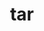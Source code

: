 ---
title: "tar"
layout: cache
categories: [package, develop]
meta: {"compilers": ["apple-clang@=15.0.0", "cce@=18.0.0", "gcc@=10.2.1", "gcc@=10.3.0", "gcc@=10.5.0", "gcc@=11.1.0", "gcc@=11.4.0", "gcc@=12.3.0", "gcc@=12.4.0", "gcc@=13.2.0", "gcc@=13.3.0", "gcc@=7.3.1", "gcc@=7.5.0", "gcc@=9.4.0", "oneapi@=2024.1.0", "oneapi@=2024.2.1"], "num_specs": 87, "num_specs_by_stack": {"aws-isc": 1, "aws-isc-aarch64": 1, "aws-pcluster-neoverse_v1": 3, "aws-pcluster-x86_64_v4": 12, "bootstrap-x86_64-linux-gnu": 3, "build_systems": 3, "data-vis-sdk": 3, "developer-tools": 2, "developer-tools-aarch64-linux-gnu": 3, "developer-tools-darwin": 1, "developer-tools-manylinux2014": 1, "developer-tools-x86_64_v3-linux-gnu": 3, "e4s": 6, "e4s-cray-rhel": 3, "e4s-cray-sles": 1, "e4s-neoverse-v2": 6, "e4s-neoverse_v1": 2, "e4s-oneapi": 6, "e4s-power": 2, "e4s-rocm-external": 3, "gpu-tests": 4, "hep": 3, "ml-darwin-aarch64-mps": 1, "ml-linux-aarch64-cpu": 3, "ml-linux-aarch64-cuda": 3, "ml-linux-x86_64-cpu": 3, "ml-linux-x86_64-cuda": 3, "ml-linux-x86_64-rocm": 3, "radiuss": 6, "radiuss-aws": 6, "radiuss-aws-aarch64": 6, "root": 87, "tutorial": 6}, "oss": ["amzn2", "centos7", "rhel8", "sle_hpc15", "ubuntu18.04", "ubuntu20.04", "ubuntu22.04", "ubuntu24.04", "ventura"], "platforms": ["darwin", "linux"], "stacks": ["aws-isc", "aws-isc-aarch64", "aws-pcluster-neoverse_v1", "aws-pcluster-x86_64_v4", "bootstrap-x86_64-linux-gnu", "build_systems", "data-vis-sdk", "developer-tools", "developer-tools-aarch64-linux-gnu", "developer-tools-darwin", "developer-tools-manylinux2014", "developer-tools-x86_64_v3-linux-gnu", "e4s", "e4s-cray-rhel", "e4s-cray-sles", "e4s-neoverse-v2", "e4s-neoverse_v1", "e4s-oneapi", "e4s-power", "e4s-rocm-external", "gpu-tests", "hep", "ml-darwin-aarch64-mps", "ml-linux-aarch64-cpu", "ml-linux-aarch64-cuda", "ml-linux-x86_64-cpu", "ml-linux-x86_64-cuda", "ml-linux-x86_64-rocm", "radiuss", "radiuss-aws", "radiuss-aws-aarch64", "root", "tutorial"], "targets": ["aarch64", "neoverse_v1", "neoverse_v2", "ppc64le", "x86_64_v3", "x86_64_v4"], "versions": ["1.34", "1.35"]}
spec_details: [{"compiler": "gcc@=11.4.0", "hash": "2gwwmsmsvxu6lmq2whxztgolsrxjvbxw", "os": "ubuntu22.04", "platform": "linux", "size": "-", "stacks": ["e4s", "e4s-rocm-external", "hep", "root", "tutorial"], "tarball": "https://binaries.spack.io/develop/build_cache/linux-ubuntu22.04-x86_64_v3/gcc-11.4.0/tar-1.35/linux-ubuntu22.04-x86_64_v3-gcc-11.4.0-tar-1.35-2gwwmsmsvxu6lmq2whxztgolsrxjvbxw.spack", "target": "x86_64_v3", "variants": ["build_system=autotools", "zip=pigz"], "versions": ["1.35"]}, {"compiler": "gcc@=11.1.0", "hash": "2iu4vr5rsr5wrlfqhdygwyce53kgwcjq", "os": "ubuntu20.04", "platform": "linux", "size": "-", "stacks": ["gpu-tests", "root"], "tarball": "https://binaries.spack.io/develop/build_cache/linux-ubuntu20.04-x86_64_v3/gcc-11.1.0/tar-1.34/linux-ubuntu20.04-x86_64_v3-gcc-11.1.0-tar-1.34-2iu4vr5rsr5wrlfqhdygwyce53kgwcjq.spack", "target": "x86_64_v3", "variants": ["build_system=autotools", "zip=pigz"], "versions": ["1.34"]}, {"compiler": "cce@=18.0.0", "hash": "2o5jghefy7pdcs7tzfvtiyftpekoeija", "os": "rhel8", "platform": "linux", "size": "-", "stacks": ["e4s-cray-rhel", "root"], "tarball": "https://binaries.spack.io/develop/build_cache/linux-rhel8-x86_64_v3/cce-18.0.0/tar-1.35/linux-rhel8-x86_64_v3-cce-18.0.0-tar-1.35-2o5jghefy7pdcs7tzfvtiyftpekoeija.spack", "target": "x86_64_v3", "variants": ["build_system=autotools", "zip=pigz"], "versions": ["1.35"]}, {"compiler": "gcc@=12.3.0", "hash": "2vkslblv33hxr6y2idlqmq52befgbpgt", "os": "ubuntu22.04", "platform": "linux", "size": "-", "stacks": ["root", "tutorial"], "tarball": "https://binaries.spack.io/develop/build_cache/linux-ubuntu22.04-x86_64_v3/gcc-12.3.0/tar-1.35/linux-ubuntu22.04-x86_64_v3-gcc-12.3.0-tar-1.35-2vkslblv33hxr6y2idlqmq52befgbpgt.spack", "target": "x86_64_v3", "variants": ["build_system=autotools", "zip=pigz"], "versions": ["1.35"]}, {"compiler": "gcc@=11.4.0", "hash": "2y2lowimg73e55lsum5yvfnmd4raojjl", "os": "ubuntu22.04", "platform": "linux", "size": "-", "stacks": ["e4s-neoverse-v2", "root"], "tarball": "https://binaries.spack.io/develop/build_cache/linux-ubuntu22.04-neoverse_v2/gcc-11.4.0/tar-1.35/linux-ubuntu22.04-neoverse_v2-gcc-11.4.0-tar-1.35-2y2lowimg73e55lsum5yvfnmd4raojjl.spack", "target": "neoverse_v2", "variants": ["build_system=autotools", "zip=pigz"], "versions": ["1.35"]}, {"compiler": "gcc@=7.3.1", "hash": "3hhkzud2womij7lafchdya2w7q3gj5os", "os": "amzn2", "platform": "linux", "size": "-", "stacks": ["radiuss-aws", "root"], "tarball": "https://binaries.spack.io/develop/build_cache/linux-amzn2-x86_64_v3/gcc-7.3.1/tar-1.35/linux-amzn2-x86_64_v3-gcc-7.3.1-tar-1.35-3hhkzud2womij7lafchdya2w7q3gj5os.spack", "target": "x86_64_v3", "variants": ["build_system=autotools", "zip=pigz"], "versions": ["1.35"]}, {"compiler": "gcc@=12.4.0", "hash": "3taauuuypjxsoikiytt6gdgioc7skjvv", "os": "amzn2", "platform": "linux", "size": "-", "stacks": ["aws-pcluster-x86_64_v4", "root"], "tarball": "https://binaries.spack.io/develop/build_cache/linux-amzn2-x86_64_v3/gcc-12.4.0/tar-1.35/linux-amzn2-x86_64_v3-gcc-12.4.0-tar-1.35-3taauuuypjxsoikiytt6gdgioc7skjvv.spack", "target": "x86_64_v3", "variants": ["build_system=autotools", "zip=pigz"], "versions": ["1.35"]}, {"compiler": "gcc@=7.5.0", "hash": "3tvi2jop24f6wyzexljydcs2inzop2di", "os": "ubuntu18.04", "platform": "linux", "size": "-", "stacks": ["developer-tools", "root"], "tarball": "https://binaries.spack.io/develop/build_cache/linux-ubuntu18.04-x86_64_v3/gcc-7.5.0/tar-1.34/linux-ubuntu18.04-x86_64_v3-gcc-7.5.0-tar-1.34-3tvi2jop24f6wyzexljydcs2inzop2di.spack", "target": "x86_64_v3", "variants": ["build_system=autotools", "zip=pigz"], "versions": ["1.34"]}, {"compiler": "oneapi@=2024.1.0", "hash": "45c4cd5r56vyiezp7jp3vpnwq25p447j", "os": "amzn2", "platform": "linux", "size": "-", "stacks": ["aws-pcluster-x86_64_v4", "root"], "tarball": "https://binaries.spack.io/develop/build_cache/linux-amzn2-x86_64_v4/oneapi-2024.1.0/tar-1.35/linux-amzn2-x86_64_v4-oneapi-2024.1.0-tar-1.35-45c4cd5r56vyiezp7jp3vpnwq25p447j.spack", "target": "x86_64_v4", "variants": ["build_system=autotools", "zip=pigz"], "versions": ["1.35"]}, {"compiler": "gcc@=9.4.0", "hash": "556hckmb5o7dkq2p6lawqebapdg7glws", "os": "ubuntu20.04", "platform": "linux", "size": "-", "stacks": ["e4s-power", "root"], "tarball": "https://binaries.spack.io/develop/build_cache/linux-ubuntu20.04-ppc64le/gcc-9.4.0/tar-1.35/linux-ubuntu20.04-ppc64le-gcc-9.4.0-tar-1.35-556hckmb5o7dkq2p6lawqebapdg7glws.spack", "target": "ppc64le", "variants": ["build_system=autotools", "zip=pigz"], "versions": ["1.35"]}, {"compiler": "gcc@=13.2.0", "hash": "5nsbbfdmkibdcp44drd7xegovbjmehiv", "os": "ubuntu24.04", "platform": "linux", "size": "-", "stacks": ["ml-linux-aarch64-cpu", "ml-linux-aarch64-cuda", "root"], "tarball": "https://binaries.spack.io/develop/build_cache/linux-ubuntu24.04-aarch64/gcc-13.2.0/tar-1.35/linux-ubuntu24.04-aarch64-gcc-13.2.0-tar-1.35-5nsbbfdmkibdcp44drd7xegovbjmehiv.spack", "target": "aarch64", "variants": ["build_system=autotools", "zip=pigz"], "versions": ["1.35"]}, {"compiler": "gcc@=11.1.0", "hash": "5zryetblcr26s3gynhrkesmuuz7aw7gm", "os": "ubuntu20.04", "platform": "linux", "size": "-", "stacks": ["gpu-tests", "root"], "tarball": "https://binaries.spack.io/develop/build_cache/linux-ubuntu20.04-x86_64_v3/gcc-11.1.0/tar-1.34/linux-ubuntu20.04-x86_64_v3-gcc-11.1.0-tar-1.34-5zryetblcr26s3gynhrkesmuuz7aw7gm.spack", "target": "x86_64_v3", "variants": ["build_system=autotools", "zip=pigz"], "versions": ["1.34"]}, {"compiler": "gcc@=11.4.0", "hash": "64f7ewim5oyjqlxh2pzagizxyuhidhbd", "os": "ubuntu22.04", "platform": "linux", "size": "-", "stacks": ["e4s-neoverse-v2", "root"], "tarball": "https://binaries.spack.io/develop/build_cache/linux-ubuntu22.04-neoverse_v2/gcc-11.4.0/tar-1.35/linux-ubuntu22.04-neoverse_v2-gcc-11.4.0-tar-1.35-64f7ewim5oyjqlxh2pzagizxyuhidhbd.spack", "target": "neoverse_v2", "variants": ["build_system=autotools", "zip=pigz"], "versions": ["1.35"]}, {"compiler": "gcc@=10.5.0", "hash": "6fr3tbi7pyfpvpf7mpqoqikun5gzltlh", "os": "centos7", "platform": "linux", "size": "-", "stacks": ["developer-tools-x86_64_v3-linux-gnu", "root"], "tarball": "https://binaries.spack.io/develop/build_cache/linux-centos7-x86_64_v3/gcc-10.5.0/tar-1.35/linux-centos7-x86_64_v3-gcc-10.5.0-tar-1.35-6fr3tbi7pyfpvpf7mpqoqikun5gzltlh.spack", "target": "x86_64_v3", "variants": ["build_system=autotools", "zip=pigz"], "versions": ["1.35"]}, {"compiler": "gcc@=13.2.0", "hash": "6uk7exsyaqrj6sdeyqw7uzssifmnw2e2", "os": "ubuntu24.04", "platform": "linux", "size": "-", "stacks": ["ml-linux-aarch64-cpu", "ml-linux-aarch64-cuda", "root"], "tarball": "https://binaries.spack.io/develop/build_cache/linux-ubuntu24.04-aarch64/gcc-13.2.0/tar-1.35/linux-ubuntu24.04-aarch64-gcc-13.2.0-tar-1.35-6uk7exsyaqrj6sdeyqw7uzssifmnw2e2.spack", "target": "aarch64", "variants": ["build_system=autotools", "zip=pigz"], "versions": ["1.35"]}, {"compiler": "gcc@=12.4.0", "hash": "74lwjkznefngl5xepyxhioadkzwge4n6", "os": "amzn2", "platform": "linux", "size": "-", "stacks": ["aws-pcluster-x86_64_v4", "root"], "tarball": "https://binaries.spack.io/develop/build_cache/linux-amzn2-x86_64_v4/gcc-12.4.0/tar-1.35/linux-amzn2-x86_64_v4-gcc-12.4.0-tar-1.35-74lwjkznefngl5xepyxhioadkzwge4n6.spack", "target": "x86_64_v4", "variants": ["build_system=autotools", "zip=pigz"], "versions": ["1.35"]}, {"compiler": "gcc@=11.4.0", "hash": "7a5an7senfvgevlx5qhacaqiidyu3ptg", "os": "ubuntu22.04", "platform": "linux", "size": "-", "stacks": ["e4s-neoverse_v1", "root"], "tarball": "https://binaries.spack.io/develop/build_cache/linux-ubuntu22.04-neoverse_v1/gcc-11.4.0/tar-1.35/linux-ubuntu22.04-neoverse_v1-gcc-11.4.0-tar-1.35-7a5an7senfvgevlx5qhacaqiidyu3ptg.spack", "target": "neoverse_v1", "variants": ["build_system=autotools", "zip=pigz"], "versions": ["1.35"]}, {"compiler": "oneapi@=2024.1.0", "hash": "7fspabmcaqnfwl2srigmf3qhg5sgnifn", "os": "amzn2", "platform": "linux", "size": "-", "stacks": ["aws-pcluster-x86_64_v4", "root"], "tarball": "https://binaries.spack.io/develop/build_cache/linux-amzn2-x86_64_v4/oneapi-2024.1.0/tar-1.35/linux-amzn2-x86_64_v4-oneapi-2024.1.0-tar-1.35-7fspabmcaqnfwl2srigmf3qhg5sgnifn.spack", "target": "x86_64_v4", "variants": ["build_system=autotools", "zip=pigz"], "versions": ["1.35"]}, {"compiler": "gcc@=11.4.0", "hash": "aiehvrwsivnmhaqvx2kwckfrrxntolku", "os": "ubuntu22.04", "platform": "linux", "size": "-", "stacks": ["e4s-neoverse-v2", "root"], "tarball": "https://binaries.spack.io/develop/build_cache/linux-ubuntu22.04-neoverse_v2/gcc-11.4.0/tar-1.35/linux-ubuntu22.04-neoverse_v2-gcc-11.4.0-tar-1.35-aiehvrwsivnmhaqvx2kwckfrrxntolku.spack", "target": "neoverse_v2", "variants": ["build_system=autotools", "zip=pigz"], "versions": ["1.35"]}, {"compiler": "oneapi@=2024.1.0", "hash": "azrtlc7dghyeqgseafrimkiukzfubpzg", "os": "amzn2", "platform": "linux", "size": "-", "stacks": ["aws-pcluster-x86_64_v4", "root"], "tarball": "https://binaries.spack.io/develop/build_cache/linux-amzn2-x86_64_v3/oneapi-2024.1.0/tar-1.35/linux-amzn2-x86_64_v3-oneapi-2024.1.0-tar-1.35-azrtlc7dghyeqgseafrimkiukzfubpzg.spack", "target": "x86_64_v3", "variants": ["build_system=autotools", "zip=pigz"], "versions": ["1.35"]}, {"compiler": "gcc@=10.2.1", "hash": "bbz24ahgpae2va36l6crqwszyytrlyke", "os": "centos7", "platform": "linux", "size": "-", "stacks": ["developer-tools-manylinux2014", "root"], "tarball": "https://binaries.spack.io/develop/build_cache/linux-centos7-x86_64_v3/gcc-10.2.1/tar-1.35/linux-centos7-x86_64_v3-gcc-10.2.1-tar-1.35-bbz24ahgpae2va36l6crqwszyytrlyke.spack", "target": "x86_64_v3", "variants": ["build_system=autotools", "zip=pigz"], "versions": ["1.35"]}, {"compiler": "gcc@=11.4.0", "hash": "bipaw3bt662wzf7dzu3gdj3guwze5ng7", "os": "ubuntu22.04", "platform": "linux", "size": "-", "stacks": ["e4s", "root"], "tarball": "https://binaries.spack.io/develop/build_cache/linux-ubuntu22.04-x86_64_v3/gcc-11.4.0/tar-1.35/linux-ubuntu22.04-x86_64_v3-gcc-11.4.0-tar-1.35-bipaw3bt662wzf7dzu3gdj3guwze5ng7.spack", "target": "x86_64_v3", "variants": ["build_system=autotools", "zip=pigz"], "versions": ["1.35"]}, {"compiler": "gcc@=11.1.0", "hash": "bpl4lmqqnndcyxstvrrvsyiqh42ce7ou", "os": "ubuntu20.04", "platform": "linux", "size": "-", "stacks": ["data-vis-sdk", "root"], "tarball": "https://binaries.spack.io/develop/build_cache/linux-ubuntu20.04-x86_64_v3/gcc-11.1.0/tar-1.35/linux-ubuntu20.04-x86_64_v3-gcc-11.1.0-tar-1.35-bpl4lmqqnndcyxstvrrvsyiqh42ce7ou.spack", "target": "x86_64_v3", "variants": ["build_system=autotools", "zip=pigz"], "versions": ["1.35"]}, {"compiler": "gcc@=13.2.0", "hash": "bthqzoqlff4mmlymldkowrddywdilws5", "os": "ubuntu24.04", "platform": "linux", "size": "-", "stacks": ["bootstrap-x86_64-linux-gnu", "ml-linux-x86_64-cpu", "ml-linux-x86_64-cuda", "ml-linux-x86_64-rocm", "root"], "tarball": "https://binaries.spack.io/develop/build_cache/linux-ubuntu24.04-x86_64_v3/gcc-13.2.0/tar-1.35/linux-ubuntu24.04-x86_64_v3-gcc-13.2.0-tar-1.35-bthqzoqlff4mmlymldkowrddywdilws5.spack", "target": "x86_64_v3", "variants": ["build_system=autotools", "zip=pigz"], "versions": ["1.35"]}, {"compiler": "oneapi@=2024.1.0", "hash": "c2j6bphubqxzjc6xzgvs3gyctqfcxilk", "os": "amzn2", "platform": "linux", "size": "-", "stacks": ["aws-pcluster-x86_64_v4", "root"], "tarball": "https://binaries.spack.io/develop/build_cache/linux-amzn2-x86_64_v3/oneapi-2024.1.0/tar-1.35/linux-amzn2-x86_64_v3-oneapi-2024.1.0-tar-1.35-c2j6bphubqxzjc6xzgvs3gyctqfcxilk.spack", "target": "x86_64_v3", "variants": ["build_system=autotools", "zip=pigz"], "versions": ["1.35"]}, {"compiler": "oneapi@=2024.2.1", "hash": "c5w4462sf3sw2srpl563ffv6ltkh7v43", "os": "ubuntu22.04", "platform": "linux", "size": "-", "stacks": ["e4s-oneapi", "root"], "tarball": "https://binaries.spack.io/develop/build_cache/linux-ubuntu22.04-x86_64_v3/oneapi-2024.2.1/tar-1.35/linux-ubuntu22.04-x86_64_v3-oneapi-2024.2.1-tar-1.35-c5w4462sf3sw2srpl563ffv6ltkh7v43.spack", "target": "x86_64_v3", "variants": ["build_system=autotools", "zip=pigz"], "versions": ["1.35"]}, {"compiler": "gcc@=7.3.1", "hash": "d6xwyewevwhj4v4vtxkoztlh7kdbzjch", "os": "amzn2", "platform": "linux", "size": "-", "stacks": ["radiuss-aws", "root"], "tarball": "https://binaries.spack.io/develop/build_cache/linux-amzn2-x86_64_v3/gcc-7.3.1/tar-1.35/linux-amzn2-x86_64_v3-gcc-7.3.1-tar-1.35-d6xwyewevwhj4v4vtxkoztlh7kdbzjch.spack", "target": "x86_64_v3", "variants": ["build_system=autotools", "zip=pigz"], "versions": ["1.35"]}, {"compiler": "gcc@=7.3.1", "hash": "derux6ztxrcj7bpbbyekem4bnmnkxpdd", "os": "amzn2", "platform": "linux", "size": "-", "stacks": ["radiuss-aws-aarch64", "root"], "tarball": "https://binaries.spack.io/develop/build_cache/linux-amzn2-aarch64/gcc-7.3.1/tar-1.35/linux-amzn2-aarch64-gcc-7.3.1-tar-1.35-derux6ztxrcj7bpbbyekem4bnmnkxpdd.spack", "target": "aarch64", "variants": ["build_system=autotools", "zip=pigz"], "versions": ["1.35"]}, {"compiler": "gcc@=10.3.0", "hash": "dilw5cocgppc3hx5wbcdn3tfdi2ewikk", "os": "sle_hpc15", "platform": "linux", "size": "-", "stacks": ["e4s-cray-sles", "root"], "tarball": "https://binaries.spack.io/develop/build_cache/linux-sle_hpc15-x86_64_v4/gcc-10.3.0/tar-1.34/linux-sle_hpc15-x86_64_v4-gcc-10.3.0-tar-1.34-dilw5cocgppc3hx5wbcdn3tfdi2ewikk.spack", "target": "x86_64_v4", "variants": ["build_system=autotools", "zip=pigz"], "versions": ["1.34"]}, {"compiler": "gcc@=12.4.0", "hash": "dvsrkfxi4csy57p4h365gmbg4sfi66ph", "os": "amzn2", "platform": "linux", "size": "-", "stacks": ["aws-pcluster-x86_64_v4", "root"], "tarball": "https://binaries.spack.io/develop/build_cache/linux-amzn2-x86_64_v3/gcc-12.4.0/tar-1.35/linux-amzn2-x86_64_v3-gcc-12.4.0-tar-1.35-dvsrkfxi4csy57p4h365gmbg4sfi66ph.spack", "target": "x86_64_v3", "variants": ["build_system=autotools", "zip=pigz"], "versions": ["1.35"]}, {"compiler": "gcc@=7.5.0", "hash": "dvuuqxtt7snagvtqbyg4juwkqi4aurhd", "os": "ubuntu18.04", "platform": "linux", "size": "-", "stacks": ["build_systems", "radiuss", "root"], "tarball": "https://binaries.spack.io/develop/build_cache/linux-ubuntu18.04-x86_64_v3/gcc-7.5.0/tar-1.35/linux-ubuntu18.04-x86_64_v3-gcc-7.5.0-tar-1.35-dvuuqxtt7snagvtqbyg4juwkqi4aurhd.spack", "target": "x86_64_v3", "variants": ["build_system=autotools", "zip=pigz"], "versions": ["1.35"]}, {"compiler": "gcc@=9.4.0", "hash": "e4dmgorqh2k6rczhri34eclo6jkk6b7u", "os": "ubuntu20.04", "platform": "linux", "size": "-", "stacks": ["e4s-power", "root"], "tarball": "https://binaries.spack.io/develop/build_cache/linux-ubuntu20.04-ppc64le/gcc-9.4.0/tar-1.35/linux-ubuntu20.04-ppc64le-gcc-9.4.0-tar-1.35-e4dmgorqh2k6rczhri34eclo6jkk6b7u.spack", "target": "ppc64le", "variants": ["build_system=autotools", "zip=pigz"], "versions": ["1.35"]}, {"compiler": "gcc@=7.5.0", "hash": "ekyjx64ekylafeiqxpnqr3nb7zco45ml", "os": "ubuntu18.04", "platform": "linux", "size": "-", "stacks": ["build_systems", "radiuss", "root"], "tarball": "https://binaries.spack.io/develop/build_cache/linux-ubuntu18.04-x86_64_v3/gcc-7.5.0/tar-1.35/linux-ubuntu18.04-x86_64_v3-gcc-7.5.0-tar-1.35-ekyjx64ekylafeiqxpnqr3nb7zco45ml.spack", "target": "x86_64_v3", "variants": ["build_system=autotools", "zip=pigz"], "versions": ["1.35"]}, {"compiler": "oneapi@=2024.2.1", "hash": "f5arsgqg7sacypns67ue7jw2aad6dqlk", "os": "ubuntu22.04", "platform": "linux", "size": "-", "stacks": ["e4s-oneapi", "root"], "tarball": "https://binaries.spack.io/develop/build_cache/linux-ubuntu22.04-x86_64_v3/oneapi-2024.2.1/tar-1.35/linux-ubuntu22.04-x86_64_v3-oneapi-2024.2.1-tar-1.35-f5arsgqg7sacypns67ue7jw2aad6dqlk.spack", "target": "x86_64_v3", "variants": ["build_system=autotools", "zip=pigz"], "versions": ["1.35"]}, {"compiler": "gcc@=10.5.0", "hash": "g42dyhtgsv7lbukwgs5eyzqexvprbs2k", "os": "centos7", "platform": "linux", "size": "-", "stacks": ["developer-tools-x86_64_v3-linux-gnu", "root"], "tarball": "https://binaries.spack.io/develop/build_cache/linux-centos7-x86_64_v3/gcc-10.5.0/tar-1.35/linux-centos7-x86_64_v3-gcc-10.5.0-tar-1.35-g42dyhtgsv7lbukwgs5eyzqexvprbs2k.spack", "target": "x86_64_v3", "variants": ["build_system=autotools", "zip=pigz"], "versions": ["1.35"]}, {"compiler": "oneapi@=2024.2.1", "hash": "gporwhfi72b6fefai4ua2i5kd62ul4ab", "os": "ubuntu22.04", "platform": "linux", "size": "-", "stacks": ["e4s-oneapi", "root"], "tarball": "https://binaries.spack.io/develop/build_cache/linux-ubuntu22.04-x86_64_v3/oneapi-2024.2.1/tar-1.35/linux-ubuntu22.04-x86_64_v3-oneapi-2024.2.1-tar-1.35-gporwhfi72b6fefai4ua2i5kd62ul4ab.spack", "target": "x86_64_v3", "variants": ["build_system=autotools", "zip=pigz"], "versions": ["1.35"]}, {"compiler": "gcc@=7.3.1", "hash": "iahgn6h2zrvu3jjvunjeip4ree2ohswe", "os": "amzn2", "platform": "linux", "size": "-", "stacks": ["radiuss-aws-aarch64", "root"], "tarball": "https://binaries.spack.io/develop/build_cache/linux-amzn2-aarch64/gcc-7.3.1/tar-1.35/linux-amzn2-aarch64-gcc-7.3.1-tar-1.35-iahgn6h2zrvu3jjvunjeip4ree2ohswe.spack", "target": "aarch64", "variants": ["build_system=autotools", "zip=pigz"], "versions": ["1.35"]}, {"compiler": "oneapi@=2024.2.1", "hash": "ir4rfmxguukqsctiv44jvzeeagzha6zc", "os": "ubuntu22.04", "platform": "linux", "size": "-", "stacks": ["e4s-oneapi", "root"], "tarball": "https://binaries.spack.io/develop/build_cache/linux-ubuntu22.04-x86_64_v3/oneapi-2024.2.1/tar-1.35/linux-ubuntu22.04-x86_64_v3-oneapi-2024.2.1-tar-1.35-ir4rfmxguukqsctiv44jvzeeagzha6zc.spack", "target": "x86_64_v3", "variants": ["build_system=autotools", "zip=pigz"], "versions": ["1.35"]}, {"compiler": "gcc@=12.3.0", "hash": "ive6dvwahyq6i7x3taoqwuoxaid6znu2", "os": "ubuntu22.04", "platform": "linux", "size": "-", "stacks": ["root", "tutorial"], "tarball": "https://binaries.spack.io/develop/build_cache/linux-ubuntu22.04-x86_64_v3/gcc-12.3.0/tar-1.35/linux-ubuntu22.04-x86_64_v3-gcc-12.3.0-tar-1.35-ive6dvwahyq6i7x3taoqwuoxaid6znu2.spack", "target": "x86_64_v3", "variants": ["build_system=autotools", "zip=pigz"], "versions": ["1.35"]}, {"compiler": "gcc@=11.4.0", "hash": "jaknyaw2nzzdhwl5g4hs7mpztzf6lvst", "os": "ubuntu22.04", "platform": "linux", "size": "-", "stacks": ["e4s", "e4s-rocm-external", "hep", "root", "tutorial"], "tarball": "https://binaries.spack.io/develop/build_cache/linux-ubuntu22.04-x86_64_v3/gcc-11.4.0/tar-1.35/linux-ubuntu22.04-x86_64_v3-gcc-11.4.0-tar-1.35-jaknyaw2nzzdhwl5g4hs7mpztzf6lvst.spack", "target": "x86_64_v3", "variants": ["build_system=autotools", "zip=pigz"], "versions": ["1.35"]}, {"compiler": "gcc@=11.1.0", "hash": "jez7lfgk5ygnpafe3jn6lp3eamxlfuvu", "os": "ubuntu20.04", "platform": "linux", "size": "-", "stacks": ["data-vis-sdk", "root"], "tarball": "https://binaries.spack.io/develop/build_cache/linux-ubuntu20.04-x86_64_v3/gcc-11.1.0/tar-1.35/linux-ubuntu20.04-x86_64_v3-gcc-11.1.0-tar-1.35-jez7lfgk5ygnpafe3jn6lp3eamxlfuvu.spack", "target": "x86_64_v3", "variants": ["build_system=autotools", "zip=pigz"], "versions": ["1.35"]}, {"compiler": "gcc@=7.3.1", "hash": "jije4dx55dwdib6x3vrmhsiurikqskfv", "os": "amzn2", "platform": "linux", "size": "-", "stacks": ["radiuss-aws-aarch64", "root"], "tarball": "https://binaries.spack.io/develop/build_cache/linux-amzn2-aarch64/gcc-7.3.1/tar-1.35/linux-amzn2-aarch64-gcc-7.3.1-tar-1.35-jije4dx55dwdib6x3vrmhsiurikqskfv.spack", "target": "aarch64", "variants": ["build_system=autotools", "zip=pigz"], "versions": ["1.35"]}, {"compiler": "gcc@=13.2.0", "hash": "jjwlsv2w7t4rcfmbbizjptll7xqohxwf", "os": "ubuntu24.04", "platform": "linux", "size": "-", "stacks": ["bootstrap-x86_64-linux-gnu", "ml-linux-x86_64-cpu", "ml-linux-x86_64-cuda", "ml-linux-x86_64-rocm", "root"], "tarball": "https://binaries.spack.io/develop/build_cache/linux-ubuntu24.04-x86_64_v3/gcc-13.2.0/tar-1.35/linux-ubuntu24.04-x86_64_v3-gcc-13.2.0-tar-1.35-jjwlsv2w7t4rcfmbbizjptll7xqohxwf.spack", "target": "x86_64_v3", "variants": ["build_system=autotools", "zip=pigz"], "versions": ["1.35"]}, {"compiler": "gcc@=7.3.1", "hash": "jlqw5isy6sgf24ucllafu6x5pmiyxss7", "os": "amzn2", "platform": "linux", "size": "-", "stacks": ["radiuss-aws-aarch64", "root"], "tarball": "https://binaries.spack.io/develop/build_cache/linux-amzn2-aarch64/gcc-7.3.1/tar-1.35/linux-amzn2-aarch64-gcc-7.3.1-tar-1.35-jlqw5isy6sgf24ucllafu6x5pmiyxss7.spack", "target": "aarch64", "variants": ["build_system=autotools", "zip=pigz"], "versions": ["1.35"]}, {"compiler": "oneapi@=2024.1.0", "hash": "jskjhfdcucud7ll7cjxcjadbmncqjtyk", "os": "amzn2", "platform": "linux", "size": "-", "stacks": ["aws-pcluster-x86_64_v4", "root"], "tarball": "https://binaries.spack.io/develop/build_cache/linux-amzn2-x86_64_v4/oneapi-2024.1.0/tar-1.35/linux-amzn2-x86_64_v4-oneapi-2024.1.0-tar-1.35-jskjhfdcucud7ll7cjxcjadbmncqjtyk.spack", "target": "x86_64_v4", "variants": ["build_system=autotools", "zip=pigz"], "versions": ["1.35"]}, {"compiler": "gcc@=11.4.0", "hash": "jxmjqzmsngd7bry4bvfulvtdufsf6cvk", "os": "ubuntu22.04", "platform": "linux", "size": "-", "stacks": ["e4s-neoverse-v2", "root"], "tarball": "https://binaries.spack.io/develop/build_cache/linux-ubuntu22.04-neoverse_v2/gcc-11.4.0/tar-1.35/linux-ubuntu22.04-neoverse_v2-gcc-11.4.0-tar-1.35-jxmjqzmsngd7bry4bvfulvtdufsf6cvk.spack", "target": "neoverse_v2", "variants": ["build_system=autotools", "zip=pigz"], "versions": ["1.35"]}, {"compiler": "gcc@=10.5.0", "hash": "k5kixlasi5v43pv32fvadi4u2fqt66qi", "os": "centos7", "platform": "linux", "size": "-", "stacks": ["developer-tools-x86_64_v3-linux-gnu", "root"], "tarball": "https://binaries.spack.io/develop/build_cache/linux-centos7-x86_64_v3/gcc-10.5.0/tar-1.35/linux-centos7-x86_64_v3-gcc-10.5.0-tar-1.35-k5kixlasi5v43pv32fvadi4u2fqt66qi.spack", "target": "x86_64_v3", "variants": ["build_system=autotools", "zip=pigz"], "versions": ["1.35"]}, {"compiler": "gcc@=11.1.0", "hash": "l75emyc36uroltbuuu6tjod3u3jq6hyi", "os": "ubuntu20.04", "platform": "linux", "size": "-", "stacks": ["data-vis-sdk", "root"], "tarball": "https://binaries.spack.io/develop/build_cache/linux-ubuntu20.04-x86_64_v3/gcc-11.1.0/tar-1.35/linux-ubuntu20.04-x86_64_v3-gcc-11.1.0-tar-1.35-l75emyc36uroltbuuu6tjod3u3jq6hyi.spack", "target": "x86_64_v3", "variants": ["build_system=autotools", "zip=pigz"], "versions": ["1.35"]}, {"compiler": "gcc@=7.5.0", "hash": "lcktry6pdw6loo2cwbz24ncegjno65ym", "os": "ubuntu18.04", "platform": "linux", "size": "-", "stacks": ["radiuss", "root"], "tarball": "https://binaries.spack.io/develop/build_cache/linux-ubuntu18.04-x86_64_v3/gcc-7.5.0/tar-1.35/linux-ubuntu18.04-x86_64_v3-gcc-7.5.0-tar-1.35-lcktry6pdw6loo2cwbz24ncegjno65ym.spack", "target": "x86_64_v3", "variants": ["build_system=autotools", "zip=pigz"], "versions": ["1.35"]}, {"compiler": "gcc@=7.3.1", "hash": "mbsrbrvlt6yt7cmqcyvzafwwur4ay63v", "os": "amzn2", "platform": "linux", "size": "-", "stacks": ["radiuss-aws-aarch64", "root"], "tarball": "https://binaries.spack.io/develop/build_cache/linux-amzn2-aarch64/gcc-7.3.1/tar-1.35/linux-amzn2-aarch64-gcc-7.3.1-tar-1.35-mbsrbrvlt6yt7cmqcyvzafwwur4ay63v.spack", "target": "aarch64", "variants": ["build_system=autotools", "zip=pigz"], "versions": ["1.35"]}, {"compiler": "gcc@=11.4.0", "hash": "mmdplku5nhqbgkgxgpweu4xprppdjstw", "os": "ubuntu22.04", "platform": "linux", "size": "-", "stacks": ["e4s-neoverse-v2", "root"], "tarball": "https://binaries.spack.io/develop/build_cache/linux-ubuntu22.04-neoverse_v2/gcc-11.4.0/tar-1.35/linux-ubuntu22.04-neoverse_v2-gcc-11.4.0-tar-1.35-mmdplku5nhqbgkgxgpweu4xprppdjstw.spack", "target": "neoverse_v2", "variants": ["build_system=autotools", "zip=pigz"], "versions": ["1.35"]}, {"compiler": "gcc@=7.3.1", "hash": "mtmv43rjlbovrskbcwr3hrtubvpym3np", "os": "amzn2", "platform": "linux", "size": "-", "stacks": ["radiuss-aws", "root"], "tarball": "https://binaries.spack.io/develop/build_cache/linux-amzn2-x86_64_v3/gcc-7.3.1/tar-1.35/linux-amzn2-x86_64_v3-gcc-7.3.1-tar-1.35-mtmv43rjlbovrskbcwr3hrtubvpym3np.spack", "target": "x86_64_v3", "variants": ["build_system=autotools", "zip=pigz"], "versions": ["1.35"]}, {"compiler": "gcc@=12.3.0", "hash": "nzahh7fibzaf6uq4mdk4qshtq2jhe5fk", "os": "ubuntu22.04", "platform": "linux", "size": "-", "stacks": ["root", "tutorial"], "tarball": "https://binaries.spack.io/develop/build_cache/linux-ubuntu22.04-x86_64_v3/gcc-12.3.0/tar-1.35/linux-ubuntu22.04-x86_64_v3-gcc-12.3.0-tar-1.35-nzahh7fibzaf6uq4mdk4qshtq2jhe5fk.spack", "target": "x86_64_v3", "variants": ["build_system=autotools", "zip=pigz"], "versions": ["1.35"]}, {"compiler": "gcc@=12.4.0", "hash": "oodvuxcqeotzsttr7pklxgkm5hknnir4", "os": "amzn2", "platform": "linux", "size": "-", "stacks": ["aws-pcluster-x86_64_v4", "root"], "tarball": "https://binaries.spack.io/develop/build_cache/linux-amzn2-x86_64_v3/gcc-12.4.0/tar-1.35/linux-amzn2-x86_64_v3-gcc-12.4.0-tar-1.35-oodvuxcqeotzsttr7pklxgkm5hknnir4.spack", "target": "x86_64_v3", "variants": ["build_system=autotools", "zip=pigz"], "versions": ["1.35"]}, {"compiler": "gcc@=7.3.1", "hash": "oofxb3hzqmcx7iyova2k4exxkbh5kffc", "os": "amzn2", "platform": "linux", "size": "-", "stacks": ["radiuss-aws", "root"], "tarball": "https://binaries.spack.io/develop/build_cache/linux-amzn2-x86_64_v3/gcc-7.3.1/tar-1.35/linux-amzn2-x86_64_v3-gcc-7.3.1-tar-1.35-oofxb3hzqmcx7iyova2k4exxkbh5kffc.spack", "target": "x86_64_v3", "variants": ["build_system=autotools", "zip=pigz"], "versions": ["1.35"]}, {"compiler": "gcc@=11.4.0", "hash": "ozssrq65jd7vvner7kbwrso2pwqwtgl6", "os": "ubuntu22.04", "platform": "linux", "size": "-", "stacks": ["e4s", "e4s-rocm-external", "hep", "root", "tutorial"], "tarball": "https://binaries.spack.io/develop/build_cache/linux-ubuntu22.04-x86_64_v3/gcc-11.4.0/tar-1.35/linux-ubuntu22.04-x86_64_v3-gcc-11.4.0-tar-1.35-ozssrq65jd7vvner7kbwrso2pwqwtgl6.spack", "target": "x86_64_v3", "variants": ["build_system=autotools", "zip=pigz"], "versions": ["1.35"]}, {"compiler": "gcc@=11.1.0", "hash": "p45dgfc7xt2bthlm4njcahc62yywe66u", "os": "ubuntu20.04", "platform": "linux", "size": "-", "stacks": ["gpu-tests", "root"], "tarball": "https://binaries.spack.io/develop/build_cache/linux-ubuntu20.04-x86_64_v3/gcc-11.1.0/tar-1.34/linux-ubuntu20.04-x86_64_v3-gcc-11.1.0-tar-1.34-p45dgfc7xt2bthlm4njcahc62yywe66u.spack", "target": "x86_64_v3", "variants": ["build_system=autotools", "zip=pigz"], "versions": ["1.34"]}, {"compiler": "gcc@=11.4.0", "hash": "peahzlsckqhjjqhdyjpi5cz2uwceryc6", "os": "ubuntu22.04", "platform": "linux", "size": "-", "stacks": ["e4s-neoverse_v1", "root"], "tarball": "https://binaries.spack.io/develop/build_cache/linux-ubuntu22.04-neoverse_v1/gcc-11.4.0/tar-1.35/linux-ubuntu22.04-neoverse_v1-gcc-11.4.0-tar-1.35-peahzlsckqhjjqhdyjpi5cz2uwceryc6.spack", "target": "neoverse_v1", "variants": ["build_system=autotools", "zip=pigz"], "versions": ["1.35"]}, {"compiler": "gcc@=13.3.0", "hash": "pnden3p445goz6qq4sci437xdpot5re2", "os": "rhel8", "platform": "linux", "size": "-", "stacks": ["developer-tools-aarch64-linux-gnu", "root"], "tarball": "https://binaries.spack.io/develop/build_cache/linux-rhel8-aarch64/gcc-13.3.0/tar-1.35/linux-rhel8-aarch64-gcc-13.3.0-tar-1.35-pnden3p445goz6qq4sci437xdpot5re2.spack", "target": "aarch64", "variants": ["build_system=autotools", "zip=pigz"], "versions": ["1.35"]}, {"compiler": "gcc@=13.3.0", "hash": "ptfzuawv7xftx7ngswfte75cc3fp3qqx", "os": "rhel8", "platform": "linux", "size": "-", "stacks": ["developer-tools-aarch64-linux-gnu", "root"], "tarball": "https://binaries.spack.io/develop/build_cache/linux-rhel8-aarch64/gcc-13.3.0/tar-1.35/linux-rhel8-aarch64-gcc-13.3.0-tar-1.35-ptfzuawv7xftx7ngswfte75cc3fp3qqx.spack", "target": "aarch64", "variants": ["build_system=autotools", "zip=pigz"], "versions": ["1.35"]}, {"compiler": "oneapi@=2024.2.1", "hash": "pyr6myzaqqjyclhisrcyagbuavgpcmzg", "os": "ubuntu22.04", "platform": "linux", "size": "-", "stacks": ["e4s-oneapi", "root"], "tarball": "https://binaries.spack.io/develop/build_cache/linux-ubuntu22.04-x86_64_v3/oneapi-2024.2.1/tar-1.35/linux-ubuntu22.04-x86_64_v3-oneapi-2024.2.1-tar-1.35-pyr6myzaqqjyclhisrcyagbuavgpcmzg.spack", "target": "x86_64_v3", "variants": ["build_system=autotools", "zip=pigz"], "versions": ["1.35"]}, {"compiler": "gcc@=7.3.1", "hash": "qbxzeuk52ewuk4hu42k6wwidg5dbm5q7", "os": "amzn2", "platform": "linux", "size": "-", "stacks": ["radiuss-aws", "root"], "tarball": "https://binaries.spack.io/develop/build_cache/linux-amzn2-x86_64_v3/gcc-7.3.1/tar-1.35/linux-amzn2-x86_64_v3-gcc-7.3.1-tar-1.35-qbxzeuk52ewuk4hu42k6wwidg5dbm5q7.spack", "target": "x86_64_v3", "variants": ["build_system=autotools", "zip=pigz"], "versions": ["1.35"]}, {"compiler": "gcc@=11.4.0", "hash": "rdsc7rpt3gjskwh5riwsbbqgua3hjc3n", "os": "ubuntu22.04", "platform": "linux", "size": "-", "stacks": ["e4s", "root"], "tarball": "https://binaries.spack.io/develop/build_cache/linux-ubuntu22.04-x86_64_v3/gcc-11.4.0/tar-1.35/linux-ubuntu22.04-x86_64_v3-gcc-11.4.0-tar-1.35-rdsc7rpt3gjskwh5riwsbbqgua3hjc3n.spack", "target": "x86_64_v3", "variants": ["build_system=autotools", "zip=pigz"], "versions": ["1.35"]}, {"compiler": "gcc@=7.5.0", "hash": "rfqvbic3rpbkajfnh6vhtz77te2tjfnp", "os": "ubuntu18.04", "platform": "linux", "size": "-", "stacks": ["developer-tools", "root"], "tarball": "https://binaries.spack.io/develop/build_cache/linux-ubuntu18.04-x86_64_v3/gcc-7.5.0/tar-1.34/linux-ubuntu18.04-x86_64_v3-gcc-7.5.0-tar-1.34-rfqvbic3rpbkajfnh6vhtz77te2tjfnp.spack", "target": "x86_64_v3", "variants": ["build_system=autotools", "zip=pigz"], "versions": ["1.34"]}, {"compiler": "gcc@=7.3.1", "hash": "rnl7raer5a7l4r5iigsnddobmsdm2oak", "os": "amzn2", "platform": "linux", "size": "-", "stacks": ["aws-isc", "root"], "tarball": "https://binaries.spack.io/develop/build_cache/linux-amzn2-x86_64_v3/gcc-7.3.1/tar-1.35/linux-amzn2-x86_64_v3-gcc-7.3.1-tar-1.35-rnl7raer5a7l4r5iigsnddobmsdm2oak.spack", "target": "x86_64_v3", "variants": ["build_system=autotools", "zip=pigz"], "versions": ["1.35"]}, {"compiler": "gcc@=13.2.0", "hash": "rzcpqzr7bg6cjb74a6f3f2oetgzmyegn", "os": "ubuntu24.04", "platform": "linux", "size": "-", "stacks": ["ml-linux-aarch64-cpu", "ml-linux-aarch64-cuda", "root"], "tarball": "https://binaries.spack.io/develop/build_cache/linux-ubuntu24.04-aarch64/gcc-13.2.0/tar-1.35/linux-ubuntu24.04-aarch64-gcc-13.2.0-tar-1.35-rzcpqzr7bg6cjb74a6f3f2oetgzmyegn.spack", "target": "aarch64", "variants": ["build_system=autotools", "zip=pigz"], "versions": ["1.35"]}, {"compiler": "oneapi@=2024.1.0", "hash": "sev4zdr4d6dkm4fkfrir2jcarg6kq6en", "os": "amzn2", "platform": "linux", "size": "-", "stacks": ["aws-pcluster-x86_64_v4", "root"], "tarball": "https://binaries.spack.io/develop/build_cache/linux-amzn2-x86_64_v3/oneapi-2024.1.0/tar-1.35/linux-amzn2-x86_64_v3-oneapi-2024.1.0-tar-1.35-sev4zdr4d6dkm4fkfrir2jcarg6kq6en.spack", "target": "x86_64_v3", "variants": ["build_system=autotools", "zip=pigz"], "versions": ["1.35"]}, {"compiler": "gcc@=11.1.0", "hash": "t3qmp4dnks53jqe2cpfi6r3q65kn773s", "os": "ubuntu20.04", "platform": "linux", "size": "-", "stacks": ["gpu-tests", "root"], "tarball": "https://binaries.spack.io/develop/build_cache/linux-ubuntu20.04-x86_64_v3/gcc-11.1.0/tar-1.34/linux-ubuntu20.04-x86_64_v3-gcc-11.1.0-tar-1.34-t3qmp4dnks53jqe2cpfi6r3q65kn773s.spack", "target": "x86_64_v3", "variants": ["build_system=autotools", "zip=pigz"], "versions": ["1.34"]}, {"compiler": "cce@=18.0.0", "hash": "t7raf2eim7a2d7gtfmrmyanyomed76j5", "os": "rhel8", "platform": "linux", "size": "-", "stacks": ["e4s-cray-rhel", "root"], "tarball": "https://binaries.spack.io/develop/build_cache/linux-rhel8-x86_64_v3/cce-18.0.0/tar-1.35/linux-rhel8-x86_64_v3-cce-18.0.0-tar-1.35-t7raf2eim7a2d7gtfmrmyanyomed76j5.spack", "target": "x86_64_v3", "variants": ["build_system=autotools", "zip=pigz"], "versions": ["1.35"]}, {"compiler": "gcc@=12.4.0", "hash": "tbbtaexfogcrnr6dhihp7k7viuzpuzkp", "os": "amzn2", "platform": "linux", "size": "-", "stacks": ["aws-pcluster-neoverse_v1", "root"], "tarball": "https://binaries.spack.io/develop/build_cache/linux-amzn2-neoverse_v1/gcc-12.4.0/tar-1.35/linux-amzn2-neoverse_v1-gcc-12.4.0-tar-1.35-tbbtaexfogcrnr6dhihp7k7viuzpuzkp.spack", "target": "neoverse_v1", "variants": ["build_system=autotools", "zip=pigz"], "versions": ["1.35"]}, {"compiler": "gcc@=11.4.0", "hash": "tctgpu4ex7wcfaqgabs7pginugmzonix", "os": "ubuntu22.04", "platform": "linux", "size": "-", "stacks": ["e4s-neoverse-v2", "root"], "tarball": "https://binaries.spack.io/develop/build_cache/linux-ubuntu22.04-neoverse_v2/gcc-11.4.0/tar-1.35/linux-ubuntu22.04-neoverse_v2-gcc-11.4.0-tar-1.35-tctgpu4ex7wcfaqgabs7pginugmzonix.spack", "target": "neoverse_v2", "variants": ["build_system=autotools", "zip=pigz"], "versions": ["1.35"]}, {"compiler": "gcc@=12.4.0", "hash": "tpu6ckcsyquqj4qiny3lhwbek5w6mvtu", "os": "amzn2", "platform": "linux", "size": "-", "stacks": ["aws-pcluster-neoverse_v1", "root"], "tarball": "https://binaries.spack.io/develop/build_cache/linux-amzn2-neoverse_v1/gcc-12.4.0/tar-1.35/linux-amzn2-neoverse_v1-gcc-12.4.0-tar-1.35-tpu6ckcsyquqj4qiny3lhwbek5w6mvtu.spack", "target": "neoverse_v1", "variants": ["build_system=autotools", "zip=pigz"], "versions": ["1.35"]}, {"compiler": "gcc@=11.4.0", "hash": "uu6eyaw5yizqvf3flcdxsfxanapmkdkz", "os": "ubuntu22.04", "platform": "linux", "size": "-", "stacks": ["e4s", "root"], "tarball": "https://binaries.spack.io/develop/build_cache/linux-ubuntu22.04-x86_64_v3/gcc-11.4.0/tar-1.35/linux-ubuntu22.04-x86_64_v3-gcc-11.4.0-tar-1.35-uu6eyaw5yizqvf3flcdxsfxanapmkdkz.spack", "target": "x86_64_v3", "variants": ["build_system=autotools", "zip=pigz"], "versions": ["1.35"]}, {"compiler": "gcc@=13.3.0", "hash": "v7n2t24sa54mqle6e4xdsbv6nbitkcti", "os": "rhel8", "platform": "linux", "size": "-", "stacks": ["developer-tools-aarch64-linux-gnu", "root"], "tarball": "https://binaries.spack.io/develop/build_cache/linux-rhel8-aarch64/gcc-13.3.0/tar-1.35/linux-rhel8-aarch64-gcc-13.3.0-tar-1.35-v7n2t24sa54mqle6e4xdsbv6nbitkcti.spack", "target": "aarch64", "variants": ["build_system=autotools", "zip=pigz"], "versions": ["1.35"]}, {"compiler": "gcc@=7.3.1", "hash": "vczltvkwpbtemcdqc6qkb3fxoqpa44fk", "os": "amzn2", "platform": "linux", "size": "-", "stacks": ["aws-isc-aarch64", "root"], "tarball": "https://binaries.spack.io/develop/build_cache/linux-amzn2-aarch64/gcc-7.3.1/tar-1.35/linux-amzn2-aarch64-gcc-7.3.1-tar-1.35-vczltvkwpbtemcdqc6qkb3fxoqpa44fk.spack", "target": "aarch64", "variants": ["build_system=autotools", "zip=pigz"], "versions": ["1.35"]}, {"compiler": "gcc@=7.5.0", "hash": "vyszo5cd4pfbuewycat2l4evv2ewx5v6", "os": "ubuntu18.04", "platform": "linux", "size": "-", "stacks": ["build_systems", "radiuss", "root"], "tarball": "https://binaries.spack.io/develop/build_cache/linux-ubuntu18.04-x86_64_v3/gcc-7.5.0/tar-1.35/linux-ubuntu18.04-x86_64_v3-gcc-7.5.0-tar-1.35-vyszo5cd4pfbuewycat2l4evv2ewx5v6.spack", "target": "x86_64_v3", "variants": ["build_system=autotools", "zip=pigz"], "versions": ["1.35"]}, {"compiler": "apple-clang@=15.0.0", "hash": "wtx2lx5hayjy2piwzdt5jjoatiy2hpnv", "os": "ventura", "platform": "darwin", "size": "-", "stacks": ["developer-tools-darwin", "ml-darwin-aarch64-mps", "root"], "tarball": "https://binaries.spack.io/develop/build_cache/darwin-ventura-aarch64/apple-clang-15.0.0/tar-1.34/darwin-ventura-aarch64-apple-clang-15.0.0-tar-1.34-wtx2lx5hayjy2piwzdt5jjoatiy2hpnv.spack", "target": "aarch64", "variants": ["build_system=autotools", "zip=pigz"], "versions": ["1.34"]}, {"compiler": "cce@=18.0.0", "hash": "xhkw7vxhwm76puvrkzzrymaxnc6g76vs", "os": "rhel8", "platform": "linux", "size": "-", "stacks": ["e4s-cray-rhel", "root"], "tarball": "https://binaries.spack.io/develop/build_cache/linux-rhel8-x86_64_v3/cce-18.0.0/tar-1.35/linux-rhel8-x86_64_v3-cce-18.0.0-tar-1.35-xhkw7vxhwm76puvrkzzrymaxnc6g76vs.spack", "target": "x86_64_v3", "variants": ["build_system=autotools", "zip=pigz"], "versions": ["1.35"]}, {"compiler": "gcc@=7.3.1", "hash": "xqmbz42vgembmuslvor7w7nlqm3wq5rl", "os": "amzn2", "platform": "linux", "size": "-", "stacks": ["radiuss-aws-aarch64", "root"], "tarball": "https://binaries.spack.io/develop/build_cache/linux-amzn2-aarch64/gcc-7.3.1/tar-1.35/linux-amzn2-aarch64-gcc-7.3.1-tar-1.35-xqmbz42vgembmuslvor7w7nlqm3wq5rl.spack", "target": "aarch64", "variants": ["build_system=autotools", "zip=pigz"], "versions": ["1.35"]}, {"compiler": "gcc@=12.4.0", "hash": "ya6zcb6b5pyw3ft47iycrypa3r7jnx7o", "os": "amzn2", "platform": "linux", "size": "-", "stacks": ["aws-pcluster-x86_64_v4", "root"], "tarball": "https://binaries.spack.io/develop/build_cache/linux-amzn2-x86_64_v4/gcc-12.4.0/tar-1.35/linux-amzn2-x86_64_v4-gcc-12.4.0-tar-1.35-ya6zcb6b5pyw3ft47iycrypa3r7jnx7o.spack", "target": "x86_64_v4", "variants": ["build_system=autotools", "zip=pigz"], "versions": ["1.35"]}, {"compiler": "gcc@=7.3.1", "hash": "ylwcfq4w27dmrmhxsdceuhfnych4j6qx", "os": "amzn2", "platform": "linux", "size": "-", "stacks": ["radiuss-aws", "root"], "tarball": "https://binaries.spack.io/develop/build_cache/linux-amzn2-x86_64_v3/gcc-7.3.1/tar-1.35/linux-amzn2-x86_64_v3-gcc-7.3.1-tar-1.35-ylwcfq4w27dmrmhxsdceuhfnych4j6qx.spack", "target": "x86_64_v3", "variants": ["build_system=autotools", "zip=pigz"], "versions": ["1.35"]}, {"compiler": "gcc@=12.4.0", "hash": "ynvqjuzbiibzoerczsnij75x46hkihn4", "os": "amzn2", "platform": "linux", "size": "-", "stacks": ["aws-pcluster-x86_64_v4", "root"], "tarball": "https://binaries.spack.io/develop/build_cache/linux-amzn2-x86_64_v4/gcc-12.4.0/tar-1.35/linux-amzn2-x86_64_v4-gcc-12.4.0-tar-1.35-ynvqjuzbiibzoerczsnij75x46hkihn4.spack", "target": "x86_64_v4", "variants": ["build_system=autotools", "zip=pigz"], "versions": ["1.35"]}, {"compiler": "gcc@=12.4.0", "hash": "yql3z3adkuidfmpk25pwecjc3rp3fk34", "os": "amzn2", "platform": "linux", "size": "-", "stacks": ["aws-pcluster-neoverse_v1", "root"], "tarball": "https://binaries.spack.io/develop/build_cache/linux-amzn2-neoverse_v1/gcc-12.4.0/tar-1.35/linux-amzn2-neoverse_v1-gcc-12.4.0-tar-1.35-yql3z3adkuidfmpk25pwecjc3rp3fk34.spack", "target": "neoverse_v1", "variants": ["build_system=autotools", "zip=pigz"], "versions": ["1.35"]}, {"compiler": "gcc@=7.5.0", "hash": "yyn6n3hpq65nmowyum2gzjzquti37ax6", "os": "ubuntu18.04", "platform": "linux", "size": "-", "stacks": ["radiuss", "root"], "tarball": "https://binaries.spack.io/develop/build_cache/linux-ubuntu18.04-x86_64_v3/gcc-7.5.0/tar-1.35/linux-ubuntu18.04-x86_64_v3-gcc-7.5.0-tar-1.35-yyn6n3hpq65nmowyum2gzjzquti37ax6.spack", "target": "x86_64_v3", "variants": ["build_system=autotools", "zip=pigz"], "versions": ["1.35"]}, {"compiler": "gcc@=7.5.0", "hash": "z27cmmc4nnatz57pz4mn2pssmd2iiow6", "os": "ubuntu18.04", "platform": "linux", "size": "-", "stacks": ["radiuss", "root"], "tarball": "https://binaries.spack.io/develop/build_cache/linux-ubuntu18.04-x86_64_v3/gcc-7.5.0/tar-1.35/linux-ubuntu18.04-x86_64_v3-gcc-7.5.0-tar-1.35-z27cmmc4nnatz57pz4mn2pssmd2iiow6.spack", "target": "x86_64_v3", "variants": ["build_system=autotools", "zip=pigz"], "versions": ["1.35"]}, {"compiler": "oneapi@=2024.2.1", "hash": "zdzc2tj3z75yn2gn2ldqzbft4onebpyx", "os": "ubuntu22.04", "platform": "linux", "size": "-", "stacks": ["e4s-oneapi", "root"], "tarball": "https://binaries.spack.io/develop/build_cache/linux-ubuntu22.04-x86_64_v3/oneapi-2024.2.1/tar-1.35/linux-ubuntu22.04-x86_64_v3-oneapi-2024.2.1-tar-1.35-zdzc2tj3z75yn2gn2ldqzbft4onebpyx.spack", "target": "x86_64_v3", "variants": ["build_system=autotools", "zip=pigz"], "versions": ["1.35"]}, {"compiler": "gcc@=13.2.0", "hash": "zmjxoynvdhum2umqlqdebzje225pmv6a", "os": "ubuntu24.04", "platform": "linux", "size": "-", "stacks": ["bootstrap-x86_64-linux-gnu", "ml-linux-x86_64-cpu", "ml-linux-x86_64-cuda", "ml-linux-x86_64-rocm", "root"], "tarball": "https://binaries.spack.io/develop/build_cache/linux-ubuntu24.04-x86_64_v3/gcc-13.2.0/tar-1.35/linux-ubuntu24.04-x86_64_v3-gcc-13.2.0-tar-1.35-zmjxoynvdhum2umqlqdebzje225pmv6a.spack", "target": "x86_64_v3", "variants": ["build_system=autotools", "zip=pigz"], "versions": ["1.35"]}]
---